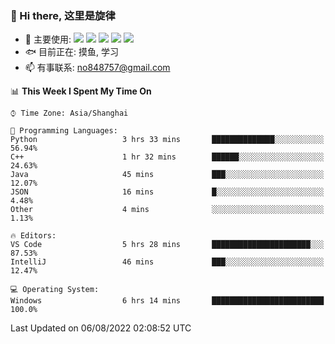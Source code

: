 ### 👋 Hi there, 这里是旋律
- 🔭 主要使用: 
![](https://img.shields.io/badge/-Python-3e74a2?style=flat-square&logo=Python&logoColor=fff)
![](https://img.shields.io/badge/-Java-007396?mstyle=flat-square&logo=Java&logoColor=fff)
![](https://img.shields.io/badge/-Node.js-339933?style=flat-square&logo=Node.js&logoColor=fff)
![](https://img.shields.io/badge/-PostgreSQL-4169e1?style=flat-square&logo=PostgreSQL&logoColor=fff)
![](https://img.shields.io/badge/-VSCode-007acc?style=flat-square&logo=Visual-Studio-Code&logoColor=fff)
- 🐟 目前正在: 摸鱼, 学习
- 📫 有事联系: no848757@gmail.com

<!--START_SECTION:waka-->
📊 **This Week I Spent My Time On** 

```text
⌚︎ Time Zone: Asia/Shanghai

💬 Programming Languages: 
Python                   3 hrs 33 mins       ██████████████░░░░░░░░░░░   56.94% 
C++                      1 hr 32 mins        ██████░░░░░░░░░░░░░░░░░░░   24.63% 
Java                     45 mins             ███░░░░░░░░░░░░░░░░░░░░░░   12.07% 
JSON                     16 mins             █░░░░░░░░░░░░░░░░░░░░░░░░   4.48% 
Other                    4 mins              ░░░░░░░░░░░░░░░░░░░░░░░░░   1.13%

🔥 Editors: 
VS Code                  5 hrs 28 mins       ██████████████████████░░░   87.53% 
IntelliJ                 46 mins             ███░░░░░░░░░░░░░░░░░░░░░░   12.47%

💻 Operating System: 
Windows                  6 hrs 14 mins       █████████████████████████   100.0%

```


 Last Updated on 06/08/2022 02:08:52 UTC
<!--END_SECTION:waka-->
